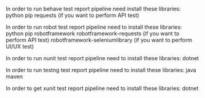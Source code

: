 In order to run behave test report pipeline need install these libraries:
python pip
requests (if you want to perform API test)

In order to run robot test report pipeline need to install these libraries:
python pip
robotframework
robotframework-requests (if you want to perform API test)
robotframework-seleniumlibrary (if you want to perform UI/UX test)

In order to run nunit test report pipeline need to install these libraries:
dotnet

In order to run testng test report pipeline need to install these libraries:
java
maven

In order to get xunit test report pipeline need to install these libraries:
dotnet
